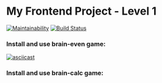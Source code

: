 # My Frontend Project - Level 1
[![Maintainability](https://api.codeclimate.com/v1/badges/4c4e14e22de0e161f1a9/maintainability)](https://codeclimate.com/github/Evgeny24/frontend-project-lvl1/maintainability)
[![Build Status](https://travis-ci.org/Evgeny24/frontend-project-lvl1.svg?branch=master)](https://travis-ci.org/Evgeny24/frontend-project-lvl1)

### Install and use brain-even game:
[![asciicast](https://asciinema.org/a/8dyAAQDQQmR50Iz32lItrn9su.svg)](https://asciinema.org/a/8dyAAQDQQmR50Iz32lItrn9su)

### Install and use brain-calc game:
